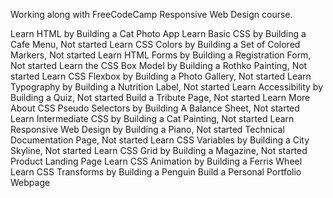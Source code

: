 Working along with FreeCodeCamp Responsive Web Design course. 

Learn HTML by Building a Cat Photo App
Learn Basic CSS by Building a Cafe Menu, Not started
Learn CSS Colors by Building a Set of Colored Markers, Not started
Learn HTML Forms by Building a Registration Form, Not started
Learn the CSS Box Model by Building a Rothko Painting, Not started
Learn CSS Flexbox by Building a Photo Gallery, Not started
Learn Typography by Building a Nutrition Label, Not started
Learn Accessibility by Building a Quiz, Not started
Build a Tribute Page, Not started
Learn More About CSS Pseudo Selectors by Building A Balance Sheet, Not started
Learn Intermediate CSS by Building a Cat Painting, Not started
Learn Responsive Web Design by Building a Piano, Not started
Technical Documentation Page, Not started
Learn CSS Variables by Building a City Skyline, Not started
Learn CSS Grid by Building a Magazine, Not started
Product Landing Page
Learn CSS Animation by Building a Ferris Wheel
Learn CSS Transforms by Building a Penguin
Build a Personal Portfolio Webpage
